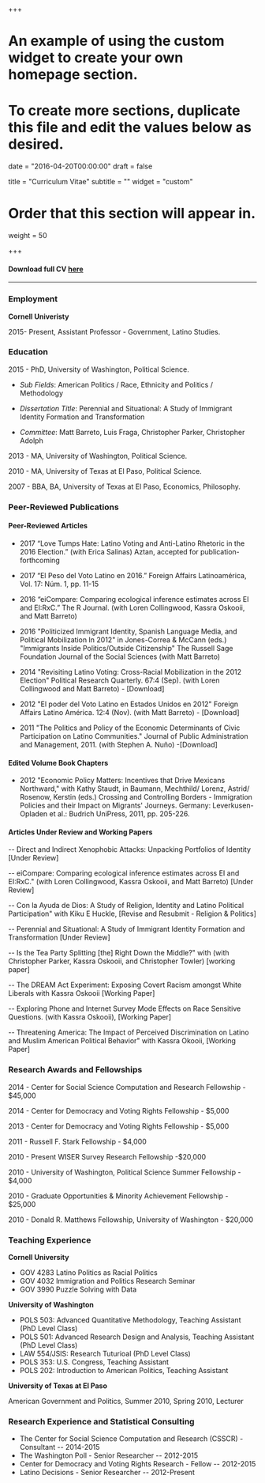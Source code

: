 +++
# An example of using the custom widget to create your own homepage section.
# To create more sections, duplicate this file and edit the values below as desired.

date = "2016-04-20T00:00:00"
draft = false

title = "Curriculum Vitae"
subtitle = ""
widget = "custom"

# Order that this section will appear in.
weight = 50

+++



#### Download full CV [here](http://garciarios.github.io/CV/Garcia_RiosCV.pdf)

***

### **Employment**


**Cornell Univeristy**

2015- Present,  Assistant Professor - Government, Latino Studies.


### **Education**

2015 - PhD, University of Washington, Political Science.

* *Sub Fields*: American Politics / Race, Ethnicity and Politics / Methodology

* *Dissertation Title*: Perennial and Situational: A Study of Immigrant Identity Formation and Transformation

* *Committee*: Matt Barreto, Luis Fraga, Christopher Parker, Christopher Adolph

2013 - MA, University of Washington, Political Science.

2010 - MA, University of Texas at El Paso, Political Science.

2007 -  BBA, BA, University of Texas at El Paso, Economics, Philosophy.


### **Peer-Reviewed Publications**

#### **Peer-Reviewed Articles**

- 2017 “Love Tumps Hate: Latino Voting and Anti-Latino Rhetoric in the 2016 Election.” (with Erica Salinas) Aztan, accepted for publication- forthcoming


- 2017 “El Peso del Voto Latino en 2016.” Foreign Affairs Latinoamérica, Vol. 17: Núm. 1, pp. 11-15 

- 2016 “eiCompare: Comparing ecological inference estimates across EI and EI:RxC.” The R
Journal. (with Loren Collingwood, Kassra Oskooii, and Matt Barreto)

- 2016  "Politicized Immigrant Identity, Spanish Language Media, and Political
Mobilization In 2012" in Jones-Correa & McCann (eds.) "Immigrants Inside Politics/Outside
Citizenship" The Russell Sage Foundation Journal of the Social Sciences (with Matt Barreto)

- 2014  "Revisiting Latino Voting: Cross-Racial Mobilization in the 2012 Election" Political Research Quarterly. 67:4 (Sep). (with Loren Collingwood and Matt Barreto) - [Download]

- 2012  "El poder del Voto Latino en Estados Unidos en 2012" Foreign Affairs Latino América. 12:4 (Nov). (with Matt Barreto) - [Download]


- 2011  "The Politics and Policy of the Economic Determinants of Civic Participation on Latino Communities."    Journal of Public Administration and Management, 2011.   (with Stephen A. Nuño)  -[Download]

#### **Edited Volume Book Chapters**


- 2012 "Economic Policy Matters: Incentives that Drive Mexicans Northward," with Kathy Staudt, in  Baumann, Mechthild/ Lorenz, Astrid/ Rosenow, Kerstin (eds.) Crossing and Controlling Borders -  Immigration Policies and their Impact on Migrants' Journeys. Germany: Leverkusen-Opladen et al.:  Budrich UniPress, 2011, pp. 205-226.




#### **Articles Under Review and Working Papers**

-- Direct and Indirect Xenophobic Attacks: Unpacking
Portfolios of Identity [Under Review]

-- eiCompare: Comparing ecological inference estimates across EI and EI:RxC." (with Loren
Collingwood, Kassra Oskooii, and Matt Barreto) [Under Review]

-- Con la Ayuda de Dios: A Study of Religion, Identity and  Latino Political Participation" with Kiku E Huckle, [Revise and Resubmit - Religion & Politics]

-- Perennial and Situational: A Study of Immigrant Identity Formation and Transformation [Under Review]

-- Is the Tea Party Splitting [the] Right Down the Middle?" with (with Christopher Parker,
Kassra Oskooii, and Christopher Towler) [working paper]

-- The DREAM Act Experiment: Exposing Covert Racism amongst White Liberals with Kassra Oskooii [Working Paper] 

-- Exploring Phone and Internet Survey Mode Effects on Race Sensitive Questions. (with Kassra Oskooii), [Working Paper]

-- Threatening America: The Impact of Perceived Discrimination on Latino and Muslim American Political Behavior" with Kassra Okooii, [Working Paper]

### **Research Awards and Fellowships**

2014 - Center for Social Science Computation and Research Fellowship - $45,000 

2014 - Center for Democracy and Voting Rights Fellowship - $5,000

2013 - Center for Democracy and Voting Rights Fellowship - $5,000

2011 - Russell F. Stark Fellowship - $4,000

2010 - Present WISER Survey Research Fellowship -$20,000

2010 - University of Washington, Political Science Summer Fellowship - $4,000

2010 - Graduate Opportunities & Minority Achievement Fellowship - $25,000

2010 - Donald R. Matthews Fellowship, University of Washington - $20,000

### **Teaching Experience**

**Cornell University**

- GOV 4283 Latino Politics as Racial Politics
- GOV 4032 Immigration and Politics Research Seminar
- GOV 3990 Puzzle Solving with Data

**University of Washington**

* POLS 503: Advanced Quantitative Methodology, Teaching Assistant (PhD Level Class)
* POLS 501: Advanced Research Design and Analysis, Teaching Assistant (PhD Level Class)
* LAW 554/JSIS: Research Tuturioal (PhD Level Class)
* POLS 353: U.S. Congress, Teaching Assistant
* POLS 202: Introduction to American Politics, Teaching Assistant

**University of Texas at El Paso**

American Government and Politics, Summer 2010, Spring 2010, Lecturer

### **Research Experience and Statistical Consulting**

- The Center for Social Science Computation and Research (CSSCR) - Consultant -- 2014-2015
- The Washington Poll - Senior Researcher -- 2012-2015
- Center for Democracy and Voting Rights Research - Fellow -- 2012-2015
- Latino Decisions - Senior Researcher -- 2012-Present 
